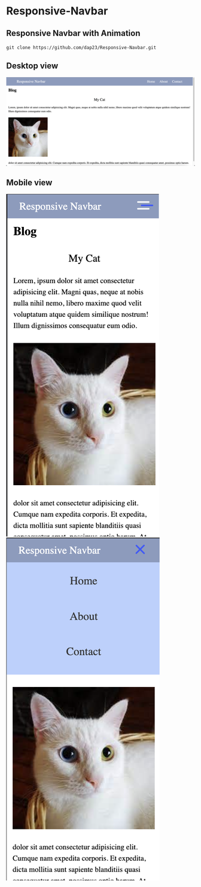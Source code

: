# Responsive-Navbar

## Responsive Navbar with Animation
```
git clone https://github.com/dap23/Responsive-Navbar.git
```

## Desktop view
![banner](./screenshot/1.png)


## Mobile view
![banner](./screenshot/2.png)
![banner](./screenshot/3.png)
